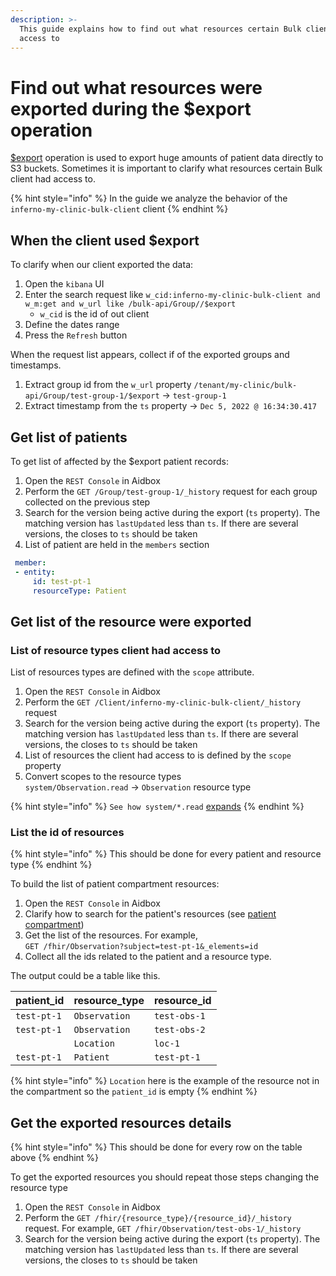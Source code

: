 ```yaml
---
description: >-
  This guide explains how to find out what resources certain Bulk client had
  access to
---
```


# Find out what resources were exported during the $export operation

[$export](../../../api/bulk-api-1/usdexport.md) operation is used to export huge amounts of patient data directly to S3 buckets. Sometimes it is important to clarify what resources certain Bulk client had access to.

{% hint style="info" %}
In the guide we analyze the behavior of the `inferno-my-clinic-bulk-client` client
{% endhint %}

## When the client used $export

To clarify when our client exported the data:

1. Open the `kibana` UI
2. Enter the search request like `w_cid:inferno-my-clinic-bulk-client and w_m:get and w_url like /bulk-api/Group//$export`
   * `w_cid` is the id of out client
3. Define the dates range
4. Press the `Refresh` button

When the request list appears, collect if of the exported groups and timestamps.

1. Extract group id from the `w_url` property `/tenant/my-clinic/bulk-api/Group/test-group-1/$export` -> `test-group-1`
2. Extract timestamp from the `ts` property -> `Dec 5, 2022 @ 16:34:30.417`

## Get list of patients

To get list of affected by the $export patient records:

1. Open the `REST Console` in Aidbox
2. Perform the `GET /Group/test-group-1/_history` request for each group collected on the previous step
3. Search for the version being active during the export (`ts` property). The matching version has `lastUpdated` less than `ts`. If there are several versions, the closes to `ts` should be taken
4. List of patient are held in the `members` section

```yaml
 member:
 - entity:
     id: test-pt-1
     resourceType: Patient
```

## Get list of the resource were exported

### List of resource types client had access to

List of resources types are defined with the `scope` attribute.

1. Open the `REST Console` in Aidbox
2. Perform the `GET /Client/inferno-my-clinic-bulk-client/_history` request
3. Search for the version being active during the export (`ts` property). The matching version has `lastUpdated` less than `ts`. If there are several versions, the closes to `ts` should be taken
4. List of resources the client had access to is defined by the `scope` property
5. Convert scopes to the resource types\
   `system/Observation.read` -> `Observation` resource type

{% hint style="info" %}
`See how system/*.read` [expands](../background-information/considerations-for-testing-with-inferno-onc.md#how-aidbox-expands-wildcard-scope)
{% endhint %}

### List the id of resources

{% hint style="info" %}
This should be done for every patient and resource type
{% endhint %}

To build the list of patient compartment resources:

1. Open the `REST Console` in Aidbox
2. Clarify how to search for the patient's resources (see [patient compartment](https://www.hl7.org/fhir/compartmentdefinition-patient.html))
3. Get the list of the resources. For example,\
   `GET /fhir/Observation?subject=test-pt-1&_elements=id`
4. Collect all the ids related to the patient and a resource type.

The output could be a table like this.

| patient\_id | resource\_type | resource\_id |
| ----------- | -------------- | ------------ |
| `test-pt-1` | `Observation`  | `test-obs-1` |
| `test-pt-1` | `Observation`  | `test-obs-2` |
|             | `Location`     | `loc-1`      |
| `test-pt-1` | `Patient`      | `test-pt-1`  |

{% hint style="info" %}
`Location` here is the example of the resource not in the compartment so the `patient_id` is empty
{% endhint %}

## Get the exported resources details

{% hint style="info" %}
This should be done for every row on the table above
{% endhint %}

To get the exported resources you should repeat those steps changing the resource type

1. Open the `REST Console` in Aidbox
2. Perform the `GET /fhir/{resource_type}/{resource_id}/_history` request. For example, `GET /fhir/Observation/test-obs-1/_history`
3. Search for the version being active during the export (`ts` property). The matching version has `lastUpdated` less than `ts`. If there are several versions, the closes to `ts` should be taken
